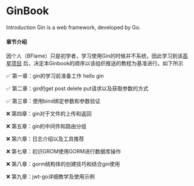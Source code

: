 # GinBook

Introduction Gin is a web framework, developed by Go.

#### 章节介绍



因个人（BFlame）只是初学者，学习使用Gin的时候并不系统，因此学习到该[高星项目](https://github.com/flipped-aurora/gin-vue-admin) 后，决定本Ginbook的顺序以该组织推送的教程为基准进行。如下所示

✅ 第一章：gin的学习前准备工作 hello gin

✅ 第二章：gin的get post delete put请求以及获取参数的方式

✅ 第三章：使用bind绑定参数和参数验证

❌ 第四章：gin对于文件的上传和返回

❌ 第五章：gin的中间件和路由分组

❌ 第六章：日志介绍以及工具推荐

❌ 第七章：初识GROM使用GORM进行数据库操作

❌ 第八章：gorm结构体的创建技巧和结合gin使用

❌ 第九章：jwt-go详细教学及使用示例

